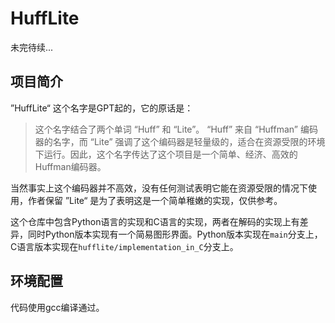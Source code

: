 # HuffLite

未完待续...

## 项目简介

”HuffLite“ 这个名字是GPT起的，它的原话是：

> 这个名字结合了两个单词 “Huff” 和 “Lite”。 “Huff” 来自 “Huffman” 编码器的名字，而 “Lite” 强调了这个编码器是轻量级的，适合在资源受限的环境下运行。因此，这个名字传达了这个项目是一个简单、经济、高效的Huffman编码器。

当然事实上这个编码器并不高效，没有任何测试表明它能在资源受限的情况下使用，作者保留 ”Lite“ 是为了表明这是一个简单稚嫩的实现，仅供参考。

这个仓库中包含Python语言的实现和C语言的实现，两者在解码的实现上有差异，同时Python版本实现有一个简易图形界面。Python版本实现在`main`分支上，C语言版本实现在`hufflite/implementation_in_C`分支上。

## 环境配置

代码使用gcc编译通过。
